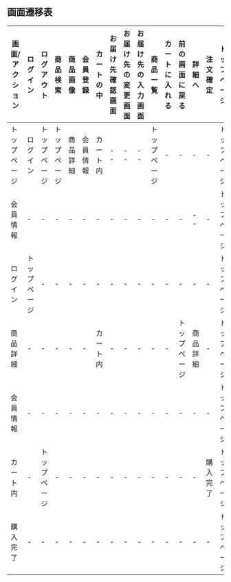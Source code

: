 ## 画面遷移表
|画面/アクション|ログイン|ログアウト|商品検索|商品画像|会員登録|カートの中|お届け先確認画面|お届け先の変更画面|お届け先の入力画面|商品一覧|カートに入れる|前の画面に戻る|詳細へ|注文確定|トップページ|
|--------------|-------|---------|--------|-------|-------|---------|-------|-------------|-------------|-----|--------|-----------|----------|----------|---------|
|トップページ|ログイン|トップページ|トップページ|商品詳細|会員情報|カート内|--|--|--|トップページ|-|-|-|-|トップページ|
|会員情報|-|-|-|-|-|-|-|-|-|-|-|-|--|-|トップページ|
|ログイン|トップページ|-|-|-|-|-|-|-|-|-|-|-|-|-|トップページ|
|商品詳細|-|-|-|-|-|カート内|-|-|-|-|-|トップページ|商品詳細|-|トップページ|
|会員情報|-|-|-|-|-|-|-|-|-|-|-|-|-|-|トップページ|
|カート内|-|トップページ|-|-|-|-|-|-|-|-|-|-|-|購入完了|トップページ|
|購入完了|-|-|-|-|-|-|-|-|-|-|-|-|-|-|トップページ|
